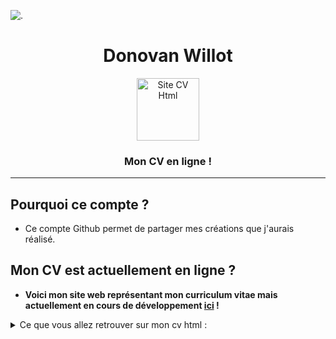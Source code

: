 ![.](...)

<h1 align="center"> Donovan Willot  </h1>
<p align="center">
<a href="https://donovanwillot.github.io/"><img alt="Site CV Html" src="https://cdn.discordapp.com/attachments/925001464382906368/939682109059129404/dev.png" height="100"></a>
</p>
<h3 align="center">Mon CV en ligne !</h3>

---

## Pourquoi ce compte ?
- Ce compte Github permet de partager mes créations que j'aurais réalisé.


## Mon CV est actuellement en ligne ?
- **Voici mon site web représentant mon curriculum vitae mais actuellement en cours de développement [ici](https://donovanwillot.github.io/) !**


<details><summary>Ce que vous allez retrouver sur mon cv html :</summary>

| Caractéristiques          | Disponibilité |
| ----------------------- | ------------ |
| Développement de mon propre site web cv html             |     💻      |
|     Mes expériences         |    ✅       |
|     Mes compétences         |    ✅       |
|     Mes formations         |    ✅       |
|     Mes expériences bénévoles         |    ✅       |
</details>







<!---
donovanwillot/donovanwillot is a ✨ special ✨ repository because its `README.md` (this file) appears on your GitHub profile.
You can click the Preview link to take a look at your changes.
✅💻
--->
